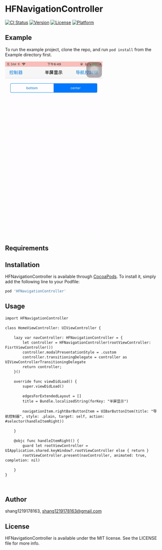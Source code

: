 # HFNavigationController

[![CI Status](https://img.shields.io/travis/shang1219178163/HFNavigationController.svg?style=flat)](https://travis-ci.org/shang1219178163/HFNavigationController)
[![Version](https://img.shields.io/cocoapods/v/HFNavigationController.svg?style=flat)](https://cocoapods.org/pods/HFNavigationController)
[![License](https://img.shields.io/cocoapods/l/HFNavigationController.svg?style=flat)](https://cocoapods.org/pods/HFNavigationController)
[![Platform](https://img.shields.io/cocoapods/p/HFNavigationController.svg?style=flat)](https://cocoapods.org/pods/HFNavigationController)

## Example

To run the example project, clone the repo, and run `pod install` from the Example directory first.

![](https://github.com/shang1219178163/HFNavigationController/blob/master/HFNavigationController.gif?raw=true)

## Requirements

## Installation

HFNavigationController is available through [CocoaPods](https://cocoapods.org). To install
it, simply add the following line to your Podfile:

```ruby
pod 'HFNavigationController'
```

## Usage
```
import HFNavigationController

class HomeViewController: UIViewController {

    lazy var navController: HFNavigationController = {
        let controller = HFNavigationController(rootViewController: FisrtViewController())
        controller.modalPresentationStyle = .custom
        controller.transitioningDelegate = controller as UIViewControllerTransitioningDelegate
        return controller;
    }()
    
    override func viewDidLoad() {
        super.viewDidLoad()
        
        edgesForExtendedLayout = []
        title = Bundle.localizedString(forKey: "半屏显示")
        
        navigationItem.rightBarButtonItem = UIBarButtonItem(title: "导航控制器", style: .plain, target: self, action: #selector(handleItemRight))
        
    }
    
    @objc func handleItemRight() {
        guard let rootViewController = UIApplication.shared.keyWindow?.rootViewController else { return }
        rootViewController.present(navController, animated: true, completion: nil)
        
    }
}



```

## Author

shang1219178163, shang1219178163@gmail.com

## License

HFNavigationController is available under the MIT license. See the LICENSE file for more info.
